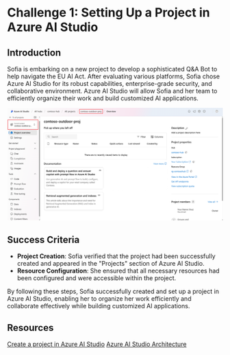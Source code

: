 # Challenge 1: Setting Up a Project in Azure AI Studio

## Introduction
Sofia is embarking on a new project to develop a sophisticated Q&A Bot to help navigate the EU AI Act. After evaluating various platforms, Sofia chose Azure AI Studio for its robust capabilities, enterprise-grade security, and collaborative environment. Azure AI Studio will allow Sofia and her team to efficiently organize their work and build customized AI applications.

![Azure AI Studio - Project](../images/project-view-aistudio.png)

## Success Criteria
- **Project Creation**: Sofia verified that the project had been successfully created and appeared in the "Projects" section of Azure AI Studio.
- **Resource Configuration**: She ensured that all necessary resources had been configured and were accessible within the project.

By following these steps, Sofia successfully created and set up a project in Azure AI Studio, enabling her to organize her work efficiently and collaborate effectively while building customized AI applications.

## Resources

[Create a project in Azure AI Studio](https://learn.microsoft.com/en-us/azure/ai-studio/how-to/create-projects?tabs=ai-studio)
[Azure AI Studio Architecture](https://learn.microsoft.com/en-us/azure/ai-studio/concepts/architecture)